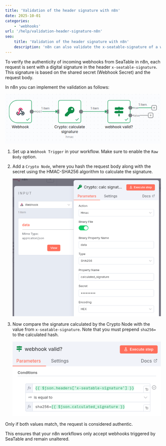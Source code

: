 ```yaml
---
title: 'Validation of the header signature with n8n'
date: 2025-10-01
categories:
    - 'webhooks'
url: '/help/validation-header-signature-n8n'
seo:
    title: 'Validation of the header signature with n8n'
    description: 'n8n can also validate the x-seatable-signature of a webhook. Here we describe the procedure in n8n.'
---
```


To verify the authenticity of incoming webhooks from SeaTable in n8n, each request is sent with a digital signature in the header `x-seatable-signature`. This signature is based on the shared secret (Webhook Secret) and the request body.

In n8n you can implement the validation as follows:

![n8n Workflow](n8n-signature-validierung.png)

1. Set up a `Webhook Trigger` in your workflow. Make sure to enable the `Raw Body` option.
2. Add a `Crypto Node`, where you hash the request body along with the secret using the HMAC-SHA256 algorithm to calculate the signature.

    ![Crypto Node](n8n-crypto.png)

3. Now compare the signature calculated by the Crypto Node with the value from `x-seatable-signature`. Note that you must prepend `sha256=` to the calculated hash.

    ![Compare signatures](signature-valid.png)

Only if both values match, the request is considered authentic.

This ensures that your n8n workflows only accept webhooks triggered by SeaTable and remain unaltered.
